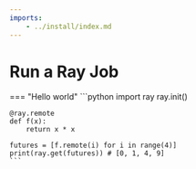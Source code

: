 ```yaml
---
imports:
    - ../install/index.md
---
```


# Run a Ray Job

=== "Hello world"
    ```python
    import ray
    ray.init()

    @ray.remote
    def f(x):
        return x * x

    futures = [f.remote(i) for i in range(4)]
    print(ray.get(futures)) # [0, 1, 4, 9]
    ```

